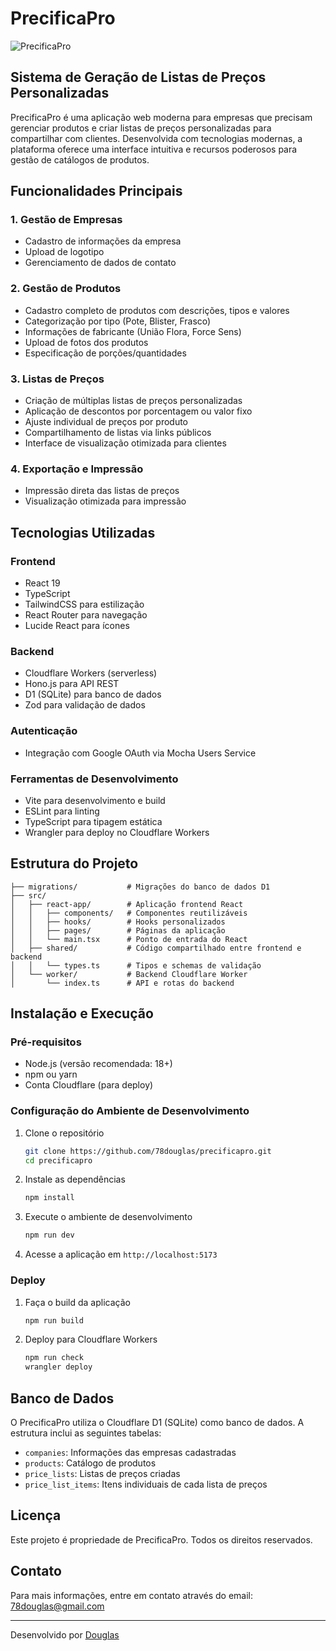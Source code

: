 # PrecificaPro

![PrecificaPro](https://mocha-cdn.com/og.png)

## Sistema de Geração de Listas de Preços Personalizadas

PrecificaPro é uma aplicação web moderna para empresas que precisam gerenciar produtos e criar listas de preços personalizadas para compartilhar com clientes. Desenvolvida com tecnologias modernas, a plataforma oferece uma interface intuitiva e recursos poderosos para gestão de catálogos de produtos.

## Funcionalidades Principais

### 1. Gestão de Empresas
- Cadastro de informações da empresa
- Upload de logotipo
- Gerenciamento de dados de contato

### 2. Gestão de Produtos
- Cadastro completo de produtos com descrições, tipos e valores
- Categorização por tipo (Pote, Blister, Frasco)
- Informações de fabricante (União Flora, Force Sens)
- Upload de fotos dos produtos
- Especificação de porções/quantidades

### 3. Listas de Preços
- Criação de múltiplas listas de preços personalizadas
- Aplicação de descontos por porcentagem ou valor fixo
- Ajuste individual de preços por produto
- Compartilhamento de listas via links públicos
- Interface de visualização otimizada para clientes

### 4. Exportação e Impressão
- Impressão direta das listas de preços
- Visualização otimizada para impressão

## Tecnologias Utilizadas

### Frontend
- React 19
- TypeScript
- TailwindCSS para estilização
- React Router para navegação
- Lucide React para ícones

### Backend
- Cloudflare Workers (serverless)
- Hono.js para API REST
- D1 (SQLite) para banco de dados
- Zod para validação de dados

### Autenticação
- Integração com Google OAuth via Mocha Users Service

### Ferramentas de Desenvolvimento
- Vite para desenvolvimento e build
- ESLint para linting
- TypeScript para tipagem estática
- Wrangler para deploy no Cloudflare Workers

## Estrutura do Projeto

```
├── migrations/           # Migrações do banco de dados D1
├── src/
│   ├── react-app/        # Aplicação frontend React
│   │   ├── components/   # Componentes reutilizáveis
│   │   ├── hooks/        # Hooks personalizados
│   │   ├── pages/        # Páginas da aplicação
│   │   └── main.tsx      # Ponto de entrada do React
│   ├── shared/           # Código compartilhado entre frontend e backend
│   │   └── types.ts      # Tipos e schemas de validação
│   └── worker/           # Backend Cloudflare Worker
│       └── index.ts      # API e rotas do backend
```

## Instalação e Execução

### Pré-requisitos
- Node.js (versão recomendada: 18+)
- npm ou yarn
- Conta Cloudflare (para deploy)

### Configuração do Ambiente de Desenvolvimento

1. Clone o repositório
   ```bash
   git clone https://github.com/78douglas/precificapro.git
   cd precificapro
   ```

2. Instale as dependências
   ```bash
   npm install
   ```

3. Execute o ambiente de desenvolvimento
   ```bash
   npm run dev
   ```

4. Acesse a aplicação em `http://localhost:5173`

### Deploy

1. Faça o build da aplicação
   ```bash
   npm run build
   ```

2. Deploy para Cloudflare Workers
   ```bash
   npm run check
   wrangler deploy
   ```

## Banco de Dados

O PrecificaPro utiliza o Cloudflare D1 (SQLite) como banco de dados. A estrutura inclui as seguintes tabelas:

- `companies`: Informações das empresas cadastradas
- `products`: Catálogo de produtos
- `price_lists`: Listas de preços criadas
- `price_list_items`: Itens individuais de cada lista de preços

## Licença

Este projeto é propriedade de PrecificaPro. Todos os direitos reservados.

## Contato

Para mais informações, entre em contato através do email: 78douglas@gmail.com

---

Desenvolvido por [Douglas](https://github.com/78douglas)
